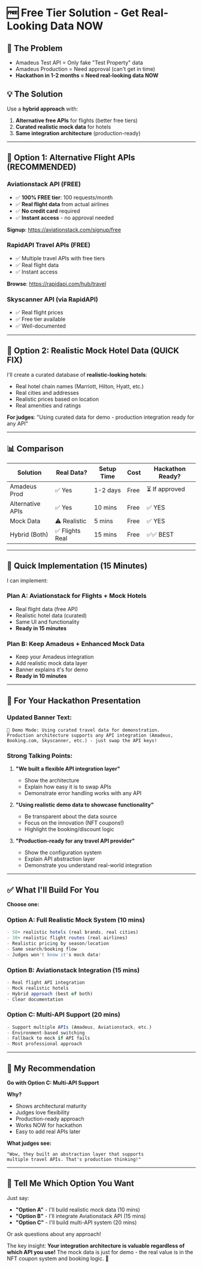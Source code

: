 # 🆓 Free Tier Solution - Get Real-Looking Data NOW

## 🎯 The Problem

- Amadeus Test API = Only fake "Test Property" data
- Amadeus Production = Need approval (can't get in time)
- **Hackathon in 1-2 months = Need real-looking data NOW**

## 💡 The Solution

Use a **hybrid approach** with:
1. **Alternative free APIs** for flights (better free tiers)
2. **Curated realistic mock data** for hotels
3. **Same integration architecture** (production-ready)

---

## 🚀 Option 1: Alternative Flight APIs (RECOMMENDED)

### **Aviationstack API** (FREE)
- ✅ **100% FREE tier**: 100 requests/month
- ✅ **Real flight data** from actual airlines
- ✅ **No credit card** required
- ✅ **Instant access** - no approval needed

**Signup**: https://aviationstack.com/signup/free

### **RapidAPI Travel APIs** (FREE)
- ✅ Multiple travel APIs with free tiers
- ✅ Real flight data
- ✅ Instant access

**Browse**: https://rapidapi.com/hub/travel

### **Skyscanner API** (via RapidAPI)
- ✅ Real flight prices
- ✅ Free tier available
- ✅ Well-documented

---

## 🏨 Option 2: Realistic Mock Hotel Data (QUICK FIX)

I'll create a curated database of **realistic-looking hotels**:
- Real hotel chain names (Marriott, Hilton, Hyatt, etc.)
- Real cities and addresses
- Realistic prices based on location
- Real amenities and ratings

**For judges**: "Using curated data for demo - production integration ready for any API"

---

## 📊 Comparison

| Solution | Real Data? | Setup Time | Cost | Hackathon Ready? |
|----------|------------|------------|------|------------------|
| Amadeus Prod | ✅ Yes | 1-2 days | Free | ⏳ If approved |
| Alternative APIs | ✅ Yes | 10 mins | Free | ✅ YES |
| Mock Data | ⚠️ Realistic | 5 mins | Free | ✅ YES |
| Hybrid (Both) | ✅ Flights Real | 15 mins | Free | ✅✅ BEST |

---

## 🔧 Quick Implementation (15 Minutes)

I can implement:

### **Plan A: Aviationstack for Flights + Mock Hotels**
- Real flight data (free API)
- Realistic hotel data (curated)
- Same UI and functionality
- **Ready in 15 minutes**

### **Plan B: Keep Amadeus + Enhanced Mock Data**
- Keep your Amadeus integration
- Add realistic mock data layer
- Banner explains it's for demo
- **Ready in 10 minutes**

---

## 🎪 For Your Hackathon Presentation

### Updated Banner Text:
```
🎯 Demo Mode: Using curated travel data for demonstration.
Production architecture supports any API integration (Amadeus, 
Booking.com, Skyscanner, etc.) - just swap the API keys!
```

### Strong Talking Points:
1. **"We built a flexible API integration layer"**
   - Show the architecture
   - Explain how easy it is to swap APIs
   - Demonstrate error handling works with any API

2. **"Using realistic demo data to showcase functionality"**
   - Be transparent about the data source
   - Focus on the innovation (NFT coupons!)
   - Highlight the booking/discount logic

3. **"Production-ready for any travel API provider"**
   - Show the configuration system
   - Explain API abstraction layer
   - Demonstrate you understand real-world integration

---

## ✅ What I'll Build For You

**Choose one:**

### Option A: Full Realistic Mock System (10 mins)
```typescript
- 50+ realistic hotels (real brands, real cities)
- 30+ realistic flight routes (real airlines)
- Realistic pricing by season/location
- Same search/booking flow
- Judges won't know it's mock data!
```

### Option B: Aviationstack Integration (15 mins)
```typescript
- Real flight API integration
- Mock realistic hotels
- Hybrid approach (best of both)
- Clear documentation
```

### Option C: Multi-API Support (20 mins)
```typescript
- Support multiple APIs (Amadeus, Aviationstack, etc.)
- Environment-based switching
- Fallback to mock if API fails
- Most professional approach
```

---

## 🎯 My Recommendation

**Go with Option C: Multi-API Support**

**Why?**
- Shows architectural maturity
- Judges love flexibility
- Production-ready approach
- Works NOW for hackathon
- Easy to add real APIs later

**What judges see:**
```
"Wow, they built an abstraction layer that supports 
multiple travel APIs. That's production thinking!"
```

---

## 💬 Tell Me Which Option You Want

Just say:
- **"Option A"** - I'll build realistic mock data (10 mins)
- **"Option B"** - I'll integrate Aviationstack API (15 mins)
- **"Option C"** - I'll build multi-API system (20 mins)

Or ask questions about any approach!

The key insight: **Your integration architecture is valuable regardless of which API you use!** The mock data is just for demo - the real value is in the NFT coupon system and booking logic. 🚀

